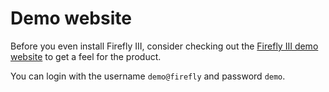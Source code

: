 # Demo website
Before you even install Firefly III, consider checking out the [Firefly III demo website](https://demo.firefly-iii.org/?mtm_campaign=documentation&mtm_kwd=demo-info) to get a feel for the product.

You can login with the username `demo@firefly` and password `demo`.